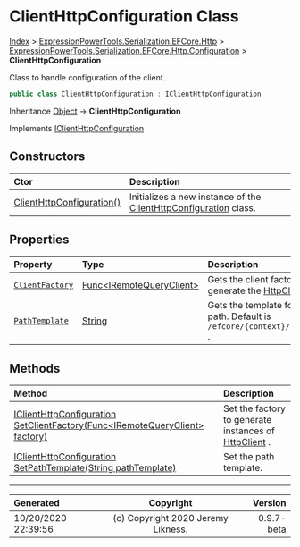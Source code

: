 ﻿# ClientHttpConfiguration Class

[Index](../index.md) > [ExpressionPowerTools.Serialization.EFCore.Http](ExpressionPowerTools.Serialization.EFCore.Http.a.md) > [ExpressionPowerTools.Serialization.EFCore.Http.Configuration](ExpressionPowerTools.Serialization.EFCore.Http.Configuration.n.md) > **ClientHttpConfiguration**

Class to handle configuration of the client.

```csharp
public class ClientHttpConfiguration : IClientHttpConfiguration
```

Inheritance [Object](https://docs.microsoft.com/dotnet/api/system.object) → **ClientHttpConfiguration**

Implements  [IClientHttpConfiguration](ExpressionPowerTools.Serialization.EFCore.Http.Signatures.IClientHttpConfiguration.i.md) 

## Constructors

| Ctor | Description |
| :-- | :-- |
| [ClientHttpConfiguration()](ExpressionPowerTools.Serialization.EFCore.Http.Configuration.ClientHttpConfiguration.ctor.md#clienthttpconfiguration) | Initializes a new instance of the [ClientHttpConfiguration](ExpressionPowerTools.Serialization.EFCore.Http.Configuration.ClientHttpConfiguration.cs.md) class. |
## Properties

| Property | Type | Description |
| :-- | :-- | :-- |
| [`ClientFactory`](ExpressionPowerTools.Serialization.EFCore.Http.Configuration.ClientHttpConfiguration.ClientFactory.prop.md) | [Func&lt;IRemoteQueryClient>](https://docs.microsoft.com/dotnet/api/system.func-1) | Gets the client factory to generate the [HttpClient](https://docs.microsoft.com/dotnet/api/system.net.http.httpclient) . |
| [`PathTemplate`](ExpressionPowerTools.Serialization.EFCore.Http.Configuration.ClientHttpConfiguration.PathTemplate.prop.md) | [String](https://docs.microsoft.com/dotnet/api/system.string) | Gets the template for the server path. Default is `/efcore/{context}/{collection}` . |

## Methods

| Method | Description |
| :-- | :-- |
| [IClientHttpConfiguration SetClientFactory(Func&lt;IRemoteQueryClient> factory)](ExpressionPowerTools.Serialization.EFCore.Http.Configuration.ClientHttpConfiguration.SetClientFactory.m.md) | Set the factory to generate instances of [HttpClient](https://docs.microsoft.com/dotnet/api/system.net.http.httpclient) . |
| [IClientHttpConfiguration SetPathTemplate(String pathTemplate)](ExpressionPowerTools.Serialization.EFCore.Http.Configuration.ClientHttpConfiguration.SetPathTemplate.m.md) | Set the path template. |

---

| Generated | Copyright | Version |
| :-- | :-: | --: |
| 10/20/2020 22:39:56 | (c) Copyright 2020 Jeremy Likness. | 0.9.7-beta |
